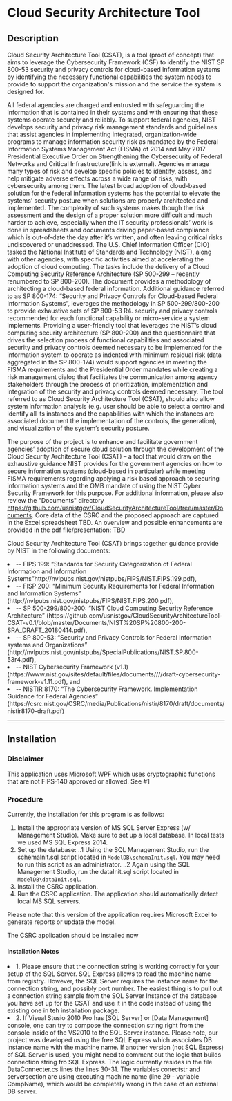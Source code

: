 # Cloud Security Architecture Tool

## Description
Cloud Security Architecture Tool (CSAT), is a tool (proof of concept) that aims to leverage the Cybersecurity Framework (CSF) to identify the NIST SP 800-53 security and privacy controls for cloud-based information systems by identifying the necessary functional capabilities the system needs to provide to support the organization's mission and the service the system is designed for.

All federal agencies are charged and entrusted with safeguarding the information that is contained in their systems and with ensuring that these systems operate securely and reliably. To support federal agencies, NIST develops security and privacy risk management standards and guidelines that assist agencies in implementing integrated, organization-wide programs to manage information security risk as mandated by the Federal Information Systems Management Act (FISMA) of 2014 and May 2017 Presidential Executive Order on Strengthening the Cybersecurity of Federal Networks and Critical Infrastructure(link is external). Agencies manage many types of risk and develop specific policies to identify, assess, and help mitigate adverse effects across a wide range of risks, with cybersecurity among them. The latest broad adoption of cloud-based solution for the federal information systems has the potential to elevate the systems’ security posture when solutions are properly architected and implemented. The complexity of such systems makes though the risk assessment and the design of a proper solution more difficult and much harder to achieve, especially when the IT security professionals’ work is done in spreadsheets and documents driving paper-based compliance which is out-of-date the day after it’s written, and often leaving critical risks undiscovered or unaddressed. The U.S. Chief Information Officer (CIO) tasked the National Institute of Standards and Technology (NIST), along with other agencies, with specific activities aimed at accelerating the adoption of cloud computing. The tasks include the delivery of a Cloud Computing Security Reference Architecture (SP 500-299 – recently renumbered to SP 800-200). The document provides a methodology of architecting a cloud-based federal information. Additional guidance referred to as SP 800-174: “Security and Privacy Controls for Cloud-based Federal Information Systems”, leverages the methodology in SP 500-299/800-200 to provide exhaustive sets of SP 800-53 R4. security and privacy controls recommended for each functional capability or micro-service a system implements. Providing a user-friendly tool that leverages the NIST’s cloud computing security architecture (SP 800-200) and the questionnaire that drives the selection process of functional capabilities and associated security and privacy controls deemed necessary to be implemented for the information system to operate as indented with minimum residual risk (data aggregated in the SP 800-174) would support agencies in meeting the FISMA requirements and the Presidential Order mandates while creating a risk management dialog that facilitates the communication among agency stakeholders through the process of prioritization, implementation and integration of the security and privacy controls deemed necessary.  The tool referred to as Cloud Security Architecture Tool (CSAT), should also allow system information analysis (e.g. user should be able to select a control and identify all its instances and the capabilities with which the instances are associated document the implementation of the controls, the generation), and visualization of the system’s security posture.

The purpose of the project is to enhance and facilitate government agencies’ adoption of secure cloud solution through the development of the Cloud Security Architecture Tool (CSAT) – a tool that would draw on the exhaustive guidance NIST provides for the government agencies on how to secure information systems (cloud-based in particular) while meeting FISMA requirements regarding applying a risk based approach to securing information systems and the OMB mandate of using the NIST Cyber Security Framework for this purpose. For additional information, please also review the "Documents" directory https://github.com/usnistgov/CloudSecurityArchitectureTool/tree/master/Documents. 
Core data of the CSRC and the proposed approach are captured in the Excel spreadsheet TBD. 
An overview and possible enhancements are provided in the pdf file/presentation: TBD

Cloud Security Architecture Tool (CSAT) brings together guidance provide by NIST in the following documents: 
<li>
-- FIPS 199: “Standards for Security Categorization of Federal Information and Information Systems”http://nvlpubs.nist.gov/nistpubs/FIPS/NIST.FIPS.199.pdf),
</li><li>
-- FISP 200: “Minimum Security Requirements for Federal Information and Information Systems” (http://nvlpubs.nist.gov/nistpubs/FIPS/NIST.FIPS.200.pdf), 
</li><li>
-- SP 500-299/800-200: “NIST Cloud Computing Security Reference Architecture” (https://github.com/usnistgov/CloudSecurityArchitectureTool-CSAT-v0.1/blob/master/Documents/NIST%20SP%20800-200-SRA_DRAFT_20180414.pdf), 
</li><li>
-- SP 800-53: “Security and Privacy Controls for Federal Information systems and Organizations” (http://nvlpubs.nist.gov/nistpubs/SpecialPublications/NIST.SP.800-53r4.pdf), 
</li><li>
-- NIST Cybersecurity Framework (v1.1) (https://www.nist.gov/sites/default/files/documents////draft-cybersecurity-framework-v1.11.pdf),  and
</li><li>
-- NISTIR 8170: “The Cybersecurity Framework. Implementation Guidance for Federal Agencies” (https://csrc.nist.gov/CSRC/media/Publications/nistir/8170/draft/documents/nistir8170-draft.pdf)
</li>

***
## Installation

### Disclaimer
This application uses Microsoft WPF which uses cryptographic functions that are not FIPS-140 approved or allowed. See #1

### Procedure
Currently, the installation for this program is as follows:
1. Install the appropriate version of MS SQL Server Express (w/ Management Studio). Make sure to set up a local database. In local tests we used MS SQL Express 2014.
2. Set up the database:
..1 Using the SQL Management Studio, run the schemaInit.sql script located in `ModelDB\schemaInit.sql`. You may need to run this script as an administrator.
..2 Again using the SQL Management Studio, run the dataInit.sql script located in `ModelDB\dataInit.sql`.
4. Install the CSRC application.
5. Run the CSRC application. The application should automatically detect local MS SQL servers.

Please note that this version of the application requires Microsoft Excel to generate reports or update the model. 

The CSRC application should be installed now

#### Installation Notes
<li>1. Please ensure that the connection string is working correctly for your setup of the SQL Server. SQL Express allows to read the machine name from registry. However, the SQL Server requires the instance name for the connection string, and possibly port number. The easiest thing is to pull out a connection string sample from the SQL Server Instance of the database you have set up for the CSAT and use it in the code instead of using the existing one in teh installation package.
</li><li>
2. If Visual Stusio 2010 Pro has [SQL Server] or [Data Management] console, one can try to compose the connection string right from the console inside of the VS2010 to the SQL Server instance.
Please note, our project was developed using the free SQL Express which associates DB instance name with the machine name. If another version (not SQL Express) of SQL Server is used, you might need to comment out the logic that builds connection string fro SQL Express. The logic currently resides in the file DataConnecter.cs lines the lines 30-31. The variables conectstr and serversection are using executing machine name (line 29 - variable CompName), which would be completely wrong in the case of an external DB server.</li>
